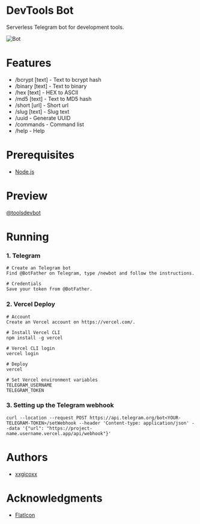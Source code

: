 # DevTools Bot
Serverless Telegram bot for development tools.

![Bot](https://i.imgur.com/tJFSkD0.png)

# Features
* /bcrypt [text] - Text to bcrypt hash
* /binary [text] - Text to binary
* /hex [text] - HEX to ASCII
* /md5 [text] - Text to MD5 hash
* /short [url] - Short url
* /slug [text] - Slug text
* /uuid - Generate UUID
* /commands - Command list
* /help - Help

# Prerequisites
* [Node.js](https://nodejs.org/en/)

# Preview
[@toolsdevbot](https://t.me/toolsdevbot)

# Running
### 1. Telegram
````
# Create an Telegram bot
Find @BotFather on Telegram, type /newbot and follow the instructions.

# Credentials
Save your token from @BotFather.
````

### 2. Vercel Deploy
````
# Account
Create an Vercel account on https://vercel.com/.

# Install Vercel CLI
npm install -g vercel

# Vercel CLI login
vercel login

# Deploy
vercel

# Set Vercel environment variables
TELEGRAM_USERNAME
TELEGRAM_TOKEN
````

### 3. Setting up the Telegram webhook
````
curl --location --request POST https://api.telegram.org/bot<YOUR-TELEGRAM-TOKEN>/setWebhook --header 'Content-type: application/json' --data '{"url": "https://project-name.username.vercel.app/api/webhook"}'
````

# Authors
* [xxgicoxx](https://github.com/xxgicoxx/)

# Acknowledgments
* [FlatIcon](https://www.flaticon.com/)